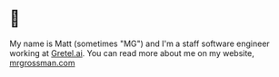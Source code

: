 # 👋
My name is Matt (sometimes "MG") and I'm a staff software engineer working at [Gretel.ai](https://gretel.ai/).
You can read more about me on my website, [mrgrossman.com](https://mrgrossman.com)
